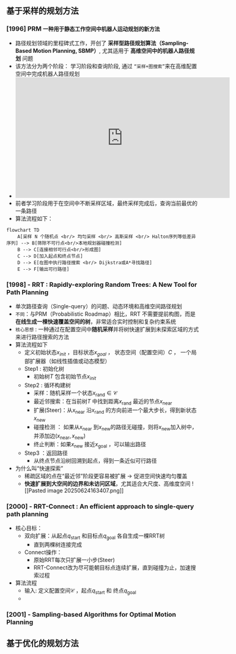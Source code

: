 ## 基于采样的规划方法
### [1996] PRM `一种用于静态工作空间中机器人运动规划的新方法`
* 路径规划领域的里程碑式工作，开创了 **采样型路径规划算法（Sampling-Based Motion Planning, SBMP）**,  尤其适用于 **高维空间中的机器人路径规划** 问题
* 该方法分为两个阶段： 学习阶段和查询阶段, 通过 `“采样+图搜索”`来在高维配置空间中完成机器人路径规划
* <iframe width="560" height="315" src="https://www.youtube.com/embed/RPzGEh6cOiM?si=N8LGsI3rxiv4fcfh" title="YouTube video player" frameborder="0" allow="accelerometer; autoplay; clipboard-write; encrypted-media; gyroscope; picture-in-picture; web-share" referrerpolicy="strict-origin-when-cross-origin" allowfullscreen></iframe>
* 前者学习阶段用于在空间中不断采样区域，最终采样完成后，查询当前最优的一条路径
* 算法流程如下：

```mermaid
flowchart TD
    A[采样 N 个随机点 <br/> 均匀采样 <br/> 高斯采样 <br/> Halton序列等低差异序列] --> B[筛除不可行点<br/>本地规划器碰撞检测]
    B --> C[连接相邻可行点<br/>形成图]
    C --> D[加入起点和终点节点]
    D --> E[在图中执行路径搜索 <br/> Dijkstra或A*寻找路径]
    E --> F[输出可行路径]
```


### [1998] - RRT : Rapidly-exploring Random Trees: A New Tool for Path Planning
* 单次路径查询（Single-query）的问题、动态环境和高维空间路径规划
* `不同`：与PRM（Probabilistic Roadmap）相比，RRT 不需要提前构图，而是**在线生成一棵快速覆盖空间的树**，非常适合实时控制和复杂约束系统
* `核心思想` : 一种通过在配置空间中**随机采样**并将树快速扩展到未探索区域的方式来进行路径搜索的方法
* 算法流程如下
    * 定义初始状态$x_{init}$ ，目标状态$x_{goal}$ ， 状态空间（配置空间）$C$ ， 一个局部扩展器（如线性插值或动态模型）
     * Step1 : 初始化树
        * 初始树$T$  包含初始节点$x_{init}$ 
     * Step2 : 循环构建树
        * 采样：随机采样一个状态$x_{\text{rand}} \in \mathcal{C}$
        * 最近邻搜索：在当前树$T$ 中找到距离$x_{\text{rand}}$ 最近的节点$x_{\text{near}}$ 
        * 扩展(Steer)：从$x_{\text{near}}$ 沿$x_{\text{rand}}$ 的方向前进一个最大步长，得到新状态$x_{\text{new}}$ 
	    * 碰撞检测 ： 如果从$x_{\text{near}}$ 到$x_{\text{new}}$的路径无碰撞，则将$x_{\text{new}}$加入树中，并添加边$(x_{\text{near}},x_{\text{new}})$ 
	    * 终止判断：如果$x_{\text{new}}$ 接近$x_{\text{goal}}$ ，可以输出路径
    * Step3 ：返回路径
		* 从终点节点沿树回溯到起点，得到一条近似可行路径    
*  为什么叫“快速探索”
	*  稀疏区域的点在“最近邻”阶段更容易被扩展 → 促进空间快速均匀覆盖
	*  **快速扩展到大空间的边界和未访问区域**，尤其适合大尺度、高维度空间
![[Pasted image 20250624163407.png]]

### [2000] - RRT-Connect : An efficient approach to single-query path planning
*  核心目标：
	* 双向扩展：从起点$q_{\text{start}}$ 和目标点$q_{\text{goal}}$ 各自生成一棵RRT树
		* 直到两棵树连接完成 
	* Connect操作：
	    * 原始RRT每次只扩展一小步(Steer) 
	    * RRT-Connect改为尽可能朝目标点连续扩展，直到碰撞为止，加速搜索过程
* 算法流程
	* 输入: 定义配置空间$\mathcal{C}$ ，起点$q_{\text{start}}$  和 终点$q_{\text{goal}}$ 
	* 
### [2001] - Sampling-based Algorithms for Optimal Motion Planning
## 基于优化的规划方法